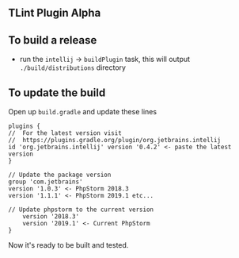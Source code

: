 ## TLint Plugin Alpha

## To build a release

- run the `intellij` -> `buildPlugin` task, this will output `./build/distributions` directory

## To update the build

Open up `build.gradle` and update these lines

```
plugins {
//  For the latest version visit
//  https://plugins.gradle.org/plugin/org.jetbrains.intellij
id 'org.jetbrains.intellij' version '0.4.2' <- paste the latest version
}
```

```
// Update the package version
group 'com.jetbrains'
version '1.0.3' <- PhpStorm 2018.3
version '1.1.1' <- PhpStorm 2019.1 etc...
```

```Intellij {
// Update phpstorm to the current version
    version '2018.3'
    version '2019.1' <- Current PhpStorm
}
```
Now it's ready to be built and tested.

